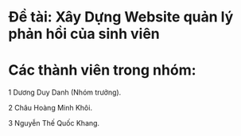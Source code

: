 # Đề tài: Xây Dựng Website quản lý phản hồi của sinh viên

# Các thành viên trong nhóm:
  1 Dương Duy Danh (Nhóm trưởng).
  
  2 Châu Hoàng Minh Khôi.
  
  3 Nguyễn Thế Quốc Khang.
